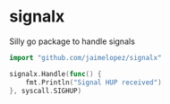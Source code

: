 # signalx
Silly go package to handle signals

```go
import "github.com/jaimelopez/signalx"

signalx.Handle(func() {
    fmt.Println("Signal HUP received")
}, syscall.SIGHUP)
```
